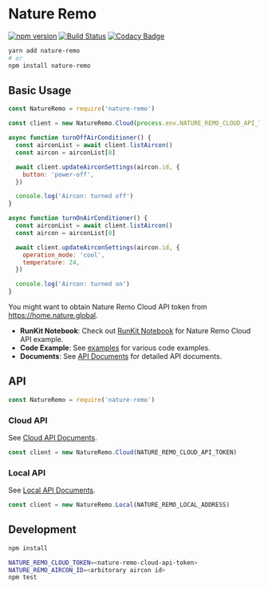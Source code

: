 # Nature Remo

[![npm version](https://badge.fury.io/js/nature-remo.svg)](https://badge.fury.io/js/nature-remo)
[![Build Status](https://travis-ci.com/uetchy/nature-remo.svg?branch=master)](https://travis-ci.com/uetchy/nature-remo)
[![Codacy Badge](https://api.codacy.com/project/badge/Grade/7913641e31be48f6ba6cf2c68fa8b698)](https://www.codacy.com/manual/uetchy/nature-remo?utm_source=github.com&utm_medium=referral&utm_content=uetchy/nature-remo&utm_campaign=Badge_Grade)

```bash
yarn add nature-remo
# or
npm install nature-remo
```

## Basic Usage

```js
const NatureRemo = require('nature-remo')

const client = new NatureRemo.Cloud(process.env.NATURE_REMO_CLOUD_API_TOKEN)

async function turnOffAirConditioner() {
  const airconList = await client.listAircon()
  const aircon = airconList[0]

  await client.updateAirconSettings(aircon.id, {
    button: 'power-off',
  })

  console.log('Aircon: turned off')
}

async function turnOnAirConditioner() {
  const airconList = await client.listAircon()
  const aircon = airconList[0]

  await client.updateAirconSettings(aircon.id, {
    operation_mode: 'cool',
    temperature: 24,
  })

  console.log('Aircon: turned on')
}
```

You might want to obtain Nature Remo Cloud API token from https://home.nature.global.

- **RunKit Notebook**: Check out [RunKit Notebook](https://runkit.com/uetchy/nature-remo-cloud-api-nodejs-example) for Nature Remo Cloud API example.
- **Code Example**: See [examples](https://github.com/uetchy/nature-remo/tree/master/examples) for various code examples.
- **Documents**: See [API Documents](https://uetchy.github.io/nature-remo/) for detailed API documents.

## API

```js
const NatureRemo = require('nature-remo')
```

### Cloud API

See [Cloud API Documents](https://uetchy.github.io/nature-remo/classes/cloud.html).

```js
const client = new NatureRemo.Cloud(NATURE_REMO_CLOUD_API_TOKEN)
```

### Local API

See [Local API Documents](https://uetchy.github.io/nature-remo/classes/local.html).

```js
const client = new NatureRemo.Local(NATURE_REMO_LOCAL_ADDRESS)
```

## Development

```bash
npm install

NATURE_REMO_CLOUD_TOKEN=<nature-remo-cloud-api-token>
NATURE_REMO_AIRCON_ID=<arbitorary aircon id>
npm test
```
